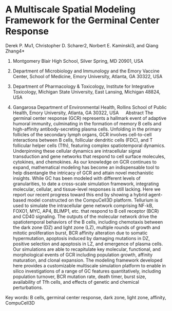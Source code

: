 # A Multiscale Spatial Modeling Framework for the Germinal Center Response

Derek P. Mu1, Christopher D. Scharer2, Norbert E. Kaminski3, and Qiang Zhang4* 

1. Montgomery Blair High School, Silver Spring, MD 20901, USA

2. Department of Microbiology and Immunology and the Emory Vaccine Center, School of Medicine, Emory University, Atlanta, GA 30322, USA

3. Department of Pharmacology & Toxicology, Institute for Integrative Toxicology, Michigan State University, East Lansing, Michigan 48824, USA

4. Gangarosa Department of Environmental Health, Rollins School of Public Health, Emory University, Atlanta, GA 30322, USA
 
Abstract
The germinal center response (GCR) represents a hallmark event of adaptive humoral immunity, culminating in the formation of memory B cells and high-affinity antibody-secreting plasma cells. Unfolding in the primary follicles of the secondary lymph organs, GCR involves cell-to-cell interactions between B cells, follicular dendritic cells (FDC), and T follicular helper cells (Tfh), featuring complex spatiotemporal dynamics. Underpinning these cellular dynamics are intracellular signal transduction and gene networks that respond to cell surface molecules, cytokines, and chemokines. As our knowledge on GCR continues to expand, mathematical modeling has become an indispensable tool to help disentangle the intricacy of GCR and attain novel mechanistic insights. While GC has been modeled with different levels of granularities, to date a cross-scale simulation framework, integrating molecular, cellular, and tissue-level responses is still lacking. Here we report our recent progress toward this end by showing a hybrid agent-based model constructed on the CompuCell3D platform. Tellurium is used to simulate the intracellular gene network comprising NF-kB, FOXO1, MYC, AP4, BLIMP1, etc. that respond to B cell receptor (BCR) and CD40 signaling. The outputs of the molecular network drive the spatiotemporal behaviors of the B cells, including chemotaxis between the dark zone (DZ) and light zone (LZ), multiple rounds of growth and mitotic proliferation burst, BCR affinity alteration due to somatic hypermutation, apoptosis induced by damaging mutations in DZ, positive selection and apoptosis in LZ, and emergence of plasma cells. Our simulations are able to recapitulate key molecular, functional, and morphological events of GCR including population growth, affinity maturation, and clonal expansion. The modeling framework developed here provides a customizable multiscale simulation platform to enable in silico investigations of a range of GC features quantitatively, including population turnover, BCR mutation rate, death timer, burst size, availability of Tfh cells, and effects of genetic and chemical perturbations.

Key words: B cells, germinal center response, dark zone, light zone, affinity, CompuCell3D
